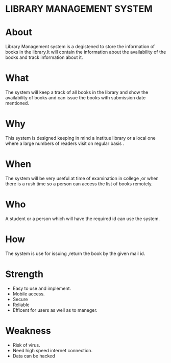 # LIBRARY MANAGEMENT SYSTEM
# About
Library Management system is a degistened to store the information of books in the library.It will contain the information about the availability of the books and track information about it.

# What
The system will keep a track of all books in the library and show the availability of books and can issue the books with submission date mentioned.
# Why
This system is designed keeping in mind a institue library or a local one where a large numbers of readers visit on regular basis .
# When
The system will be very useful at time of examination in college ,or when there is a rush time so a person can access the list of books remotely.
# Who 
A student or a person which will have the required id can use the system.
# How 
The system is use for issuing ,return the book by the given mail id.

# Strength
 * Easy to use and implement.
 * Mobile access.
 * Secure
 * Reliable
 * Efficent for users as well as to maneger.
 # Weakness
  * Risk of virus.
  * Need high speed internet connection.
  * Data can be hacked
